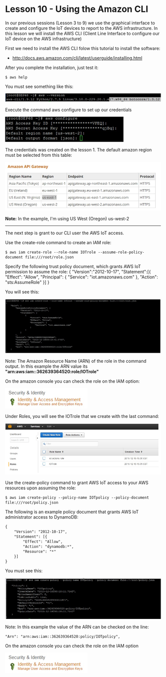 # Lesson 10 - Using the Amazon CLI

In our previous sessions (Lesson 3 to 9) we use the graphical interface to create and configure the IoT devices to report to the AWS infrastructure.
In this lesson we will install the AWS CLI (Client Line Interface to configure our IoT device on the AWS infrastructure)

First we need to install the AWS CLI folow this tutorial to install the software: 

* http://docs.aws.amazon.com/cli/latest/userguide/installing.html
 
After you complete the installation, just test it:

    $ aws help

You must see something like this:

![](51.jpg)

Execute the command aws configure to set up our credentials

![](52.jpg)

The credentials was created on the lesson 1.
The default amazon region must be selected from this table:

![](53.jpg)

**Note:** In the example, I'm using US West (Oregon) us-west-2



---


The next step is grant to our CLI user the AWS IoT access.

Use the create-role command to create an IAM role:

    $ aws iam create-role --role-name IOTrole --assume-role-policy-document file:///root/role.json


Specify the following trust policy document, which grants AWS IoT permission to assume the role:
{
    "Version":"2012-10-17",
    "Statement":[{
        "Effect": "Allow",
        "Principal": {
            "Service": "iot.amazonaws.com"
        },
        "Action": "sts:AssumeRole"
    }]
}

 You will see this:
 
 ![](54.jpg)
 
Note: The Amazon Resource Name (ARN) of the role in the command output.
In this example the ARN value its **"arn:aws:iam::362639364520:role/IOTrole"**


On the amazon console you can check the role on the IAM option:

![](55.jpg)


 Under Roles, you will see the IOTrole that we create with the last command:
 
 ![](56.jpg)
 
 Use the create-policy command to grant AWS IoT access to your AWS resources upon assuming the role:
 
    $ aws iam create-policy --policy-name IOTpolicy --policy-document file:///root/policy.json

The following is an example policy document that grants AWS IoT administrator access to DynamoDB:

    {
        "Version": "2012-10-17",
        "Statement": [{
            "Effect": "Allow",
            "Action": "dynamodb:*",
            "Resource": "*"
        }]
    }

You must see this:

![](57.jpg)

Note: In this example the value of the ARN can be checked on the line:
    
    "Arn": "arn:aws:iam::362639364520:policy/IOTpolicy",

On the amazon console you can check the role on the IAM option 

![](55.jpg)


 
 
 
 
 
 
 

